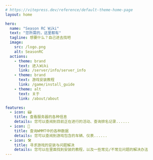 ```yaml
---
# https://vitepress.dev/reference/default-theme-home-page
layout: home

hero:
  name: "Season RC Wiki"
  text: "您所需的，这里都有"
  tagline: 想要什么？自己进去找吧
  image:
    src: /logo.png
    alt: SeasonRC
  actions:
    - theme: brand
      text: 进入Wiki
      link: /server/info/server_info
    - theme: brand
      text: 游戏安装教程
      link: /game/install_guide
    - theme: alt
      text: 关于
      link: /about/about

features:
  - icon: 📟
    title: 查看服务器的各种信息
    details: 您可以查阅到目前正在进行的活动、查询排名记录......
  - icon: 📜
    title: 查询WMMT中的各种数据
    details: 您可以查阅到游戏包含的车辆、仪表......
  - icon: 🛠
    title: 寻求游戏的安装与问题解决
    details: 您可以在里面找到安装的教程，以及一些常见/不常见问题的解决办法
---
```


<style>
:root {
  --vp-home-hero-name-color: transparent;
  --vp-home-hero-name-background: -webkit-linear-gradient(120deg, #ceb084 30%, #a5cbe0);

  --vp-home-hero-image-background-image: linear-gradient(-45deg, #ceb084 50%, #04233a 50%);
  --vp-home-hero-image-filter: blur(40px);
}

@media (min-width: 640px) {
  :root {
    --vp-home-hero-image-filter: blur(56px);
  }
}

@media (min-width: 960px) {
  :root {
    --vp-home-hero-image-filter: blur(72px);
  }
}
</style>